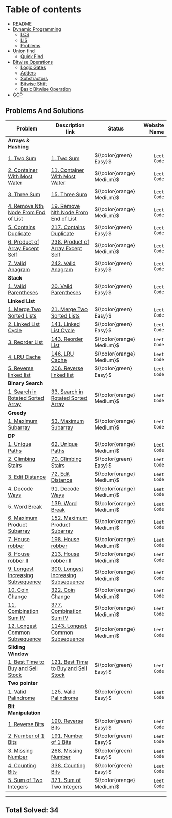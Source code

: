 # Table of contents

* [README](README.md)
* [Dynamic Programming](Algorithms/dp/dynamic-programming.md)
  * [LCS](Algorithms/dp/lcs/lcs.md)
  * [LIS](Algorithms/dp/lis/lis.md)
  * [Problems](Algorithms/dp/problems.md)
* [Union find](Algorithms/union\_find/dynamic\_connectivity.md)
  * [Quick Find](Algorithms/union\_find/quick\_find.md)
* [Bitwise Operations](Algorithms/bitwise\_operations/introduction.md)
  * [Logic Gates](Algorithms/bitwise\_operations/logic\_gates.md)
  * [Adders](Algorithms/bitwise\_operations/half\_and\_full\_adder.md)
  * [Substractors](Algorithms/bitwise\_operations/half\_and\_full\_substractor.md)
  * [Bitwise Shift](Algorithms/bitwise\_operations/bitwise\_shift.md)
  * [Basic Bitwise Operation](Algorithms/bitwise_operations/bitwise_operations.md)
* [GCP](GCP/index.md)

## Problems And Solutions

|Problem           |  Description link             |       Status              |   Website Name   |
|-------------------|-------------------------------|---------------------------|-----------------:|
| **Arrays & Hashing**     |                        |                           |                  |
|[1. Two Sum](problems-and-solutions/leet-code-1/solution.md) | [1. Two Sum](https://leetcode.com/problems/two-sum/)  | ${\color{green} Easy}$ |`Leet Code`|
|[2. Container With Most Water](./problems-and-solutions/leet-code-11/solution.md) | [11. Container With Most Water](https://leetcode.com/problems/container-with-most-water/) | ${\color{orange} Medium}$| `Leet Code`|
|[3. Three Sum](./problems-and-solutions/leet-code-15/solution.md)| [15. Three Sum](https://leetcode.com/problems/3sum/)| ${\color{orange} Medium}$| `Leet Code`|
|[4. Remove Nth Node From End of List](./problems-and-solutions/leet-code-19/solution.md)|[19. Remove Nth Node From End of List](https://leetcode.com/problems/remove-nth-node-from-end-of-list/)|${\color{orange} Medium}$|`Leet Code`|
|[5. Contains Duplicate](./problems-and-solutions/leet-code-217/solution.md)|[217. Contains Duplicate](https://leetcode.com/problems/contains-duplicate/)|${\color{green} Easy}$|`Leet Code`|
|[6. Product of Array Except Self](./problems-and-solutions/leet-code-238/solution.md)|[238. Product of Array Except Self](https://leetcode.com/problems/product-of-array-except-self/)|${\color{orange} Medium}$|`Leet Code`|
|[7. Valid Anagram](./problems-and-solutions/leet-code-242/solution.md)|[242. Valid Anagram](https://leetcode.com/problems/valid-anagram/)|${\color{green} Easy}$|`Leet Code`|
|**Stack**        |                               |                         |                     |
|[1. Valid Parentheses](./problems-and-solutions/leet-code-20/solution.md)|[20. Valid Parentheses](https://leetcode.com/problems/valid-parentheses/)|${\color{green} Easy}$ |`Leet Code`|
| **Linked List**        |                               |                         |                     |
|[1. Merge Two Sorted Lists](./problems-and-solutions/leet-code-21/solution.md)|[21. Merge Two Sorted Lists](https://leetcode.com/problems/merge-two-sorted-lists/)|${\color{green} Easy}$ |`Leet Code`|
|[2. Linked List Cycle](./problems-and-solutions/leet-code-141/solution.md)|[141. Linked List Cycle](https://leetcode.com/problems/linked-list-cycle/)|${\color{green} Easy}$ |`Leet Code`|
|[3. Reorder List](./problems-and-solutions/leet-code-143/solution.md)|[143. Reorder List](https://leetcode.com/problems/reorder-list/)|${\color{orange} Medium}$ |`Leet Code`|
|[4. LRU Cache](./problems-and-solutions/leet-code-146/solution.md)|[146. LRU Cache](https://leetcode.com/problems/lru-cache/)|${\color{orange} Medium}$ |`Leet Code`|
|[5. Reverse linked list](./problems-and-solutions/leet-code-206/solution.md)|[206. Reverse linked list](https://leetcode.com/problems/reverse-linked-list/)|${\color{green} Easy}$ |`Leet Code`|
|**Binary Search**        |                               |                         |                     |
|[1. Search in Rotated Sorted Array](./problems-and-solutions/leet-code-33/solution.md)|[33. Search in Rotated Sorted Array](https://leetcode.com/problems/search-in-rotated-sorted-array/)|${\color{orange} Medium}$ |`Leet Code`|
|**Greedy**        |                               |                         |                     |
|[1. Maximum Subarray](./problems-and-solutions/leet-code-53/solution.md)|[53. Maximum Subarray](https://leetcode.com/problems/maximum-subarray/)|${\color{orange} Medium}$ |`Leet Code`|
|**DP**        |                               |                         |                     |
|[1. Unique Paths](./problems-and-solutions/leet-code-62/solution.md)|[62. Unique Paths](https://leetcode.com/problems/unique-paths)|${\color{orange} Medium}$ |`Leet Code`|
|[2. Climbing Stairs](./problems-and-solutions/leet-code-70/solution.md)|[70. Climbing Stairs](https://leetcode.com/problems/climbing-stairs/)|${\color{green} Easy}$ |`Leet Code`|
|[3. Edit Distance](./problems-and-solutions/leet-code-72/solution.md)|[72. Edit Distance](https://leetcode.com/problems/edit-distance/)|${\color{orange} Medium}$ |`Leet Code`|
|[4. Decode Ways](./problems-and-solutions/leet-code-91/solution.md)|[91. Decode Ways](https://leetcode.com/problems/decode-ways/)|${\color{orange} Medium}$ |`Leet Code`|
|[5. Word Break](./problems-and-solutions/leet-code-139/solution.md)|[139. Word Break](https://leetcode.com/problems/word-break/)|${\color{orange} Medium}$ |`Leet Code`|
|[6. Maximum Product Subarray](./problems-and-solutions/leet-code-152/solution.md)|[152. Maximum Product Subarray](https://leetcode.com/problems/maximum-product-subarray/)|${\color{orange} Medium}$ |`Leet Code`|
|[7. House robber](./problems-and-solutions/leet-code-198/solution.md)|[198. House robber](https://leetcode.com/problems/house-robber/)|${\color{orange} Medium}$ |`Leet Code`|
|[8. House robber II](./problems-and-solutions/leet-code-213/solution.md)|[213. House robber II](https://leetcode.com/problems/house-robber-ii/)|${\color{orange} Medium}$ |`Leet Code`|
| [9. Longest Increasing Subsequence](./problems-and-solutions/leet-code-300/solution.md)|[300. Longest Increasing Subsequence](https://leetcode.com/problems/longest-increasing-subsequence/)|${\color{orange} Medium}$ |`Leet Code`|
| [10. Coin Change](./problems-and-solutions/leet-code-322/solution.md)|[322. Coin Change](https://leetcode.com/problems/coin-change/)|${\color{orange} Medium}$ |`Leet Code`|
| [11. Combination Sum IV](./problems-and-solutions/leet-code-377/solution.md)|[377. Combination Sum IV](https://leetcode.com/problems/combination-sum-iv/)|${\color{orange} Medium}$ |`Leet Code`|
| [12. Longest Common Subsequence](./problems-and-solutions/leet-code-1143/solution.md)|[1143. Longest Common Subsequence](https://leetcode.com/problems/longest-common-subsequence/)|${\color{orange} Medium}$ |`Leet Code`|
| **Sliding Window**        |                               |                         |                     |
|[1. Best Time to Buy and Sell Stock](./problems-and-solutions/leet-code-121/solution.md)|[121. Best Time to Buy and Sell Stock](https://leetcode.com/problems/best-time-to-buy-and-sell-stock/)|${\color{green} Easy}$ |`Leet Code`|
| **Two pointer**        |                               |                         |                     |
|[1. Valid Palindrome](./problems-and-solutions/leet-code-125/solution.md)|[125. Valid Palindrome](https://leetcode.com/problems/valid-palindrome/)|${\color{green} Easy}$ |`Leet Code`|
| **Bit Manipulation**        |                               |                         |                     |
|[1. Reverse Bits](./problems-and-solutions/leet-code-190/solution.md)|[190. Reverse Bits](https://leetcode.com/problems/reverse-bits/)|${\color{green} Easy}$ |`Leet Code`|
|[2.  Number of 1 Bits](./problems-and-solutions/leet-code-191/solution.md)|[191.  Number of 1 Bits](https://leetcode.com/problems/number-of-1-bits/)|${\color{green} Easy}$ |`Leet Code`|
|[3. Missing Number](./problems-and-solutions/leet-code-268/solution.md)|[268. Missing Number](https://leetcode.com/problems/missing-number/)|${\color{green} Easy}$ |`Leet Code`|
|[4. Counting Bits](./problems-and-solutions/leet-code-338/solution.md)|[338. Counting Bits](https://leetcode.com/problems/counting-bits/)|${\color{green} Easy}$ |`Leet Code`|
|[5. Sum of Two Integers](./problems-and-solutions/leet-code-371/solution.md)|[371. Sum of Two Integers](https://leetcode.com/problems/sum-of-two-integers/)|${\color{orange} Medium}$ |`Leet Code`|
--------------------------------------------------------------------------------------------------------------------------------------------
## Total Solved: 34
